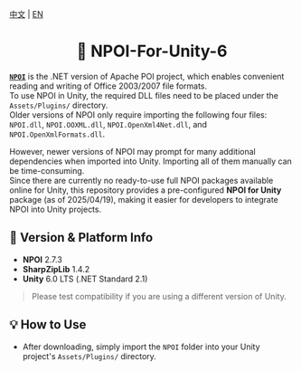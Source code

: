 [中文](./README.md) | [EN](./README.en.md)

<div align="center">
<h1>🍦 NPOI-For-Unity-6</h1>
</div>

**[`NPOI`](https://github.com/nissl-lab/npoi)** is the .NET version of Apache POI project, which enables convenient reading and writing of Office 2003/2007 file formats.  
To use NPOI in Unity, the required DLL files need to be placed under the `Assets/Plugins/` directory.  
Older versions of NPOI only require importing the following four files:  
`NPOI.dll`, `NPOI.OOXML.dll`, `NPOI.OpenXml4Net.dll`, and `NPOI.OpenXmlFormats.dll`.

However, newer versions of NPOI may prompt for many additional dependencies when imported into Unity. Importing all of them manually can be time-consuming.  
Since there are currently no ready-to-use full NPOI packages available online for Unity, this repository provides a pre-configured **NPOI for Unity** package (as of 2025/04/19), making it easier for developers to integrate NPOI into Unity projects.

## 📌 Version & Platform Info

- **NPOI** 2.7.3  
- **SharpZipLib** 1.4.2  
- **Unity** 6.0 LTS (.NET Standard 2.1)

> Please test compatibility if you are using a different version of Unity.

## 💡 How to Use

- After downloading, simply import the `NPOI` folder into your Unity project's `Assets/Plugins/` directory.
